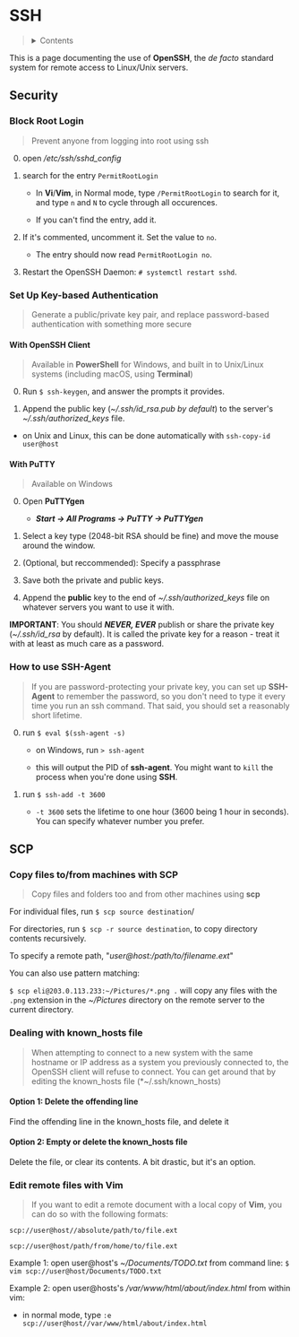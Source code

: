 # SSH

> <details>
> <summary>Contents</summary>
> <a href="#security">Security</a><br>
> * <a href="#block-root-login">Block Root Login</a><br>
> * <a href="#set-up-key-based-authentication">Set Up Key-based Authentication</a><br>
> * * <a href="#with-openssh-client">With OpenSSH Client</a><br>
> * * <a href="#with-putty">With PuTTY</a><br>
> * <a href="#how-to-use-ssh-agent">How to use SSH-Agent</a><br>
> <a href="#scp">SCP</a><br>
> * <a href="#copy-files-tofrom-machines-with-scp">Copy files to/from machines with SCP</a><br>
> * <a href="#edit-remote-files-with-vim">Edit remote files with Vim</a><br>
> </details>

This is a page documenting the use of **OpenSSH**, the *de facto* standard system for remote access to Linux/Unix servers.

## Security

### Block Root Login

> Prevent anyone from logging into root using ssh

0. open */etc/ssh/sshd_config*

1. search for the entry `PermitRootLogin`

   * In **Vi**/**Vim**, in Normal mode, type `/PermitRootLogin` to search for it, and type `n` and `N` to cycle through all occurences.

   * If you can't find the entry, add it.

2. If it's commented, uncomment it. Set the value to `no`.

   * The entry should now read `PermitRootLogin no`.

3. Restart the OpenSSH Daemon: `# systemctl restart sshd`.

### Set Up Key-based Authentication

> Generate a public/private key pair, and replace password-based authentication with something more secure

#### With OpenSSH Client

> Available in **PowerShell** for Windows, and built in to Unix/Linux systems (including macOS, using **Terminal**)

0. Run `$ ssh-keygen`, and answer the prompts it provides.

1. Append the public key (*~/.ssh/id_rsa.pub by default*) to the server's *~/.ssh/authorized_keys* file.

* on Unix and Linux, this can be done automatically with `ssh-copy-id user@host`

#### With PuTTY

> Available on Windows

0. Open **PuTTYgen**

   * ***Start -> All Programs -> PuTTY -> PuTTYgen*** 
1. Select a key type (2048-bit RSA should be fine) and move the mouse around the window.

2. (Optional, but reccommended): Specify a passphrase

3. Save both the private and public keys.

4. Append the **public** key to the end of *~/.ssh/authorized_keys* file on whatever servers you want to use it with.

**IMPORTANT**: You should ***NEVER, EVER*** publish or share the private key (*~/.ssh/id_rsa* by default). It is called the private key for a reason - treat it with at least as much care as a password. 

### How to use SSH-Agent

> If you are password-protecting your private key, you can set up **SSH-Agent** to remember the password, so you don't need to type it every time you run an ssh command. That said, you should set a reasonably short lifetime.

0. run `$ eval $(ssh-agent -s)`

   * on Windows, run `> ssh-agent`

   * this will output the PID of **ssh-agent**. You might want to `kill` the process when you're done using **SSH**.

1. run `$ ssh-add -t 3600`

   * `-t 3600` sets the lifetime to one hour (3600 being 1 hour in seconds). You can specify whatever number you prefer.

## SCP

### Copy files to/from machines with SCP

> Copy files and folders too and from other machines using **scp**

For individual files, run `$ scp source destination`/

For directories, run `$ scp -r source destination`, to copy directory contents recursively.

To specify a remote path, "*user@host:/path/to/filename.ext*"

You can also use pattern matching:

   `$ scp eli@203.0.113.233:~/Pictures/*.png .` will copy any files with the `.png` extension in the *~/Pictures* directory on the remote server to the current directory.

### Dealing with known_hosts file

> When attempting to connect to a new system with the same hostname or IP address as a system you previously connected to, the OpenSSH client will refuse to connect. You can get around that by editing the known_hosts file (*~/.ssh/known_hosts)

#### Option 1: Delete the offending line

Find the offending line in the known_hosts file, and delete it

#### Option 2: Empty or delete the known_hosts file

Delete the file, or clear its contents. A bit drastic, but it's an option.

### Edit remote files with Vim

> If you want to edit a remote document with a local copy of **Vim**, you can do so with the following formats:

`scp://user@host//absolute/path/to/file.ext`

`scp://user@host/path/from/home/to/file.ext`

Example 1: open user@host's *~/Documents/TODO.txt* from command line: `$ vim scp://user@host/Documents/TODO.txt`

Example 2: open user@hosts's */var/www/html/about/index.html* from within vim:

   * in normal mode, type `:e scp://user@host//var/www/html/about/index.html`
